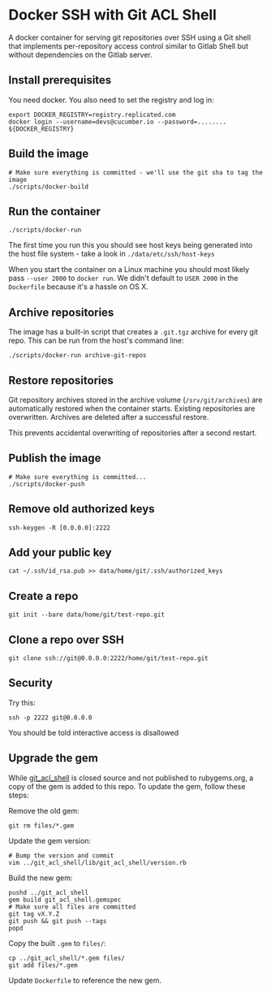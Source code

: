 # Docker SSH with Git ACL Shell

A docker container for serving git repositories over SSH using a Git shell that
implements per-repository access control similar to Gitlab Shell but without
dependencies on the Gitlab server.

## Install prerequisites

You need docker. You also need to set the registry and log in:

    export DOCKER_REGISTRY=registry.replicated.com
    docker login --username=devs@cucumber.io --password=........ ${DOCKER_REGISTRY}

## Build the image

    # Make sure everything is committed - we'll use the git sha to tag the image
    ./scripts/docker-build

## Run the container

    ./scripts/docker-run

The first time you run this you should see host keys being generated into the
host file system - take a look in `./data/etc/ssh/host-keys`

When you start the container on a Linux machine you should most likely pass `--user 2000`
to `docker run`. We didn't default to `USER 2000` in the `Dockerfile` because it's a hassle
on OS X.

## Archive repositories

The image has a built-in script that creates a `.git.tgz` archive for every git repo.
This can be run from the host's command line:

    ./scripts/docker-run archive-git-repos

## Restore repositories

Git repository archives stored in the archive volume (`/srv/git/archives`) are
automatically restored when the container starts. Existing repositories are
overwritten. Archives are deleted after a successful restore.

This prevents accidental overwriting of repositories after a second restart.

## Publish the image

    # Make sure everything is committed...
    ./scripts/docker-push

## Remove old authorized keys

    ssh-keygen -R [0.0.0.0]:2222

## Add your public key

    cat ~/.ssh/id_rsa.pub >> data/home/git/.ssh/authorized_keys

## Create a repo

    git init --bare data/home/git/test-repo.git

## Clone a repo over SSH

    git clone ssh://git@0.0.0.0:2222/home/git/test-repo.git

## Security

Try this:

    ssh -p 2222 git@0.0.0.0

You should be told interactive access is disallowed

## Upgrade the gem

While [git_acl_shell](https://github.com/cucumber-ltd/git_acl_shell) is closed
source and not published to rubygems.org, a copy of the gem is added to this
repo. To update the gem, follow these steps:

Remove the old gem:

    git rm files/*.gem

Update the gem version:

    # Bump the version and commit
    vim ../git_acl_shell/lib/git_acl_shell/version.rb

Build the new gem:

    pushd ../git_acl_shell
    gem build git_acl_shell.gemspec
    # Make sure all files are committed
    git tag vX.Y.Z
    git push && git push --tags
    popd

Copy the built `.gem` to `files/`:

    cp ../git_acl_shell/*.gem files/
    git add files/*.gem

Update `Dockerfile` to reference the new gem.
